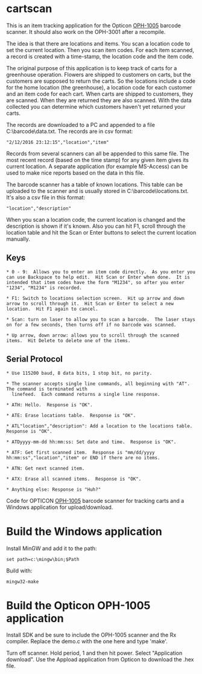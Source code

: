 # cartscan

This is an item tracking application for the Opticon [OPH-1005](http://www.opticonusa.com/products/handheld-solutions/oph-1005.html)
barcode scanner.  It should also work on the OPH-3001 after a recompile.

The idea is that there are locations and items.  You scan a location code to
set the current location.  Then you scan item codes.  For each item scanned,
a record is created with a time-stamp, the location code and the item code.

The original purpose of this application is to keep track of carts for a
greenhouse operation.  Flowers are shipped to customers on carts, but the
customers are supposed to return the carts.  So the locations include a code
for the home location (the greenhouse), a location code for each customer
and an item code for each cart.  When carts are shipped to customers, they
are scanned.  When they are returned they are also scanned.  With the data
collected you can determine which customers haven't yet returned your carts.

The records are downloaded to a PC and appended to a file
C:\\barcode\\data.txt.  The records are in csv format:

	"2/12/2016 23:12:15","location","item"

Records from several scanners can all be appended to this same file.  The
most recent record (based on the time stamp) for any given item gives its
current location.  A separate application (for example MS-Access) can be
used to make nice reports based on the data in this file.

The barcode scanner has a table of known locations.  This table can be
uploaded to the scanner and is usually stored in C:\\barcode\\locations.txt. 
It's also a csv file in this format:

	"location","description"

When you scan a location code, the current location is changed and the
description is shown if it's known.  Also you can hit F1, scroll through the
location table and hit the Scan or Enter buttons to select the current
location manually.

## Keys

	* 0 - 9:  Allows you to enter an item code directly.  As you enter you can use Backspace to help edit.  Hit Scan or Enter when done.  It is intended that item codes have the form "M1234", so after you enter "1234", "M1234" is recorded.

	* F1: Switch to locations selection screen.  Hit up arrow and down arrow to scroll through it.  Hit Scan or Enter to select a new location.  Hit F1 again to cancel.

	* Scan: turn on laser to allow you to scan a barcode.  The laser stays on for a few seconds, then turns off if no barcode was scanned.

	* Up arrow, down arrow: allows you to scroll through the scanned items.  Hit Delete to delete one of the items.


## Serial Protocol

	* Use 115200 baud, 8 data bits, 1 stop bit, no parity.

	* The scanner accepts single line commands, all beginning with "AT".  The command is terminated with
	  linefeed.  Each command returns a single line response.

	* ATH: Hello.  Response is "OK".

	* ATE: Erase locations table.  Response is "OK".

	* ATL"location","description": Add a location to the locations table.  Response is "OK".

	* ATDyyyy-mm-dd hh:mm:ss: Set date and time.  Response is "OK".

	* ATF: Get first scanned item.  Response is "mm/dd/yyyy hh:mm:ss","location","item" or END if there are no items.

	* ATN: Get next scanned item.

	* ATX: Erase all scanned items.  Response is "OK".

	* Anything else: Response is "Huh?"


Code for OPTICON [OPH-1005](http://www.opticonusa.com/products/handheld-solutions/oph-1005.html)
barcode scanner for tracking carts and a Windows application for
upload/download.

# Build the Windows application

Install MinGW and add it to the path:

	set path=c:\mingw\bin;$Path

Build with:

	mingw32-make

# Build the Opticon OPH-1005 application

Install SDK and be sure to include the OPH-1005 scanner and the Rx compiler. 
Replace the demo.c with the one here and type 'make'.

Turn off scanner.  Hold period, 1 and then hit power.  Select "Application
download".  Use the Appload application from Opticon to download the .hex
file.

